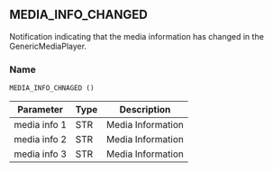 ## MEDIA\_INFO\_CHANGED

Notification indicating that the media information has changed in the GenericMediaPlayer.


### Name

`MEDIA_INFO_CHNAGED ()`


| Parameter    | Type | Description       |
| ------------ | ---- | ----------------- |
| media info 1 | STR  | Media Information |
| media info 2 | STR  | Media Information |
| media info 3 | STR  | Media Information |
